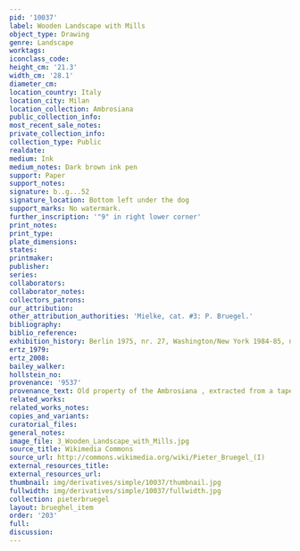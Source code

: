 ```yaml
---
pid: '10037'
label: Wooden Landscape with Mills
object_type: Drawing
genre: Landscape
worktags:
iconclass_code:
height_cm: '21.3'
width_cm: '28.1'
diameter_cm:
location_country: Italy
location_city: Milan
location_collection: Ambrosiana
public_collection_info:
most_recent_sale_notes:
private_collection_info:
collection_type: Public
realdate:
medium: Ink
medium_notes: Dark brown ink pen
support: Paper
support_notes:
signature: b..g...52
signature_location: Bottom left under the dog
support_marks: No watermark.
further_inscription: '"9" in right lower corner'
print_notes:
print_type:
plate_dimensions:
states:
printmaker:
publisher:
series:
collaborators:
collaborator_notes:
collectors_patrons:
our_attribution:
other_attribution_authorities: 'Mielke, cat. #3: P. Bruegel.'
bibliography:
biblio_reference:
exhibition_history: Berlin 1975, nr. 27, Washington/New York 1984-85, nr. 88
ertz_1979:
ertz_2008:
bailey_walker:
hollstein_no:
provenance: '9537'
provenance_text: Old property of the Ambrosiana , extracted from a tape.
related_works:
related_works_notes:
copies_and_variants:
curatorial_files:
general_notes:
image_file: 3_Wooden_Landscape_with_Mills.jpg
source_title: Wikimedia Commons
source_url: http://commons.wikimedia.org/wiki/Pieter_Bruegel_(I)
external_resources_title:
external_resources_url:
thumbnail: img/derivatives/simple/10037/thumbnail.jpg
fullwidth: img/derivatives/simple/10037/fullwidth.jpg
collection: pieterbruegel
layout: brueghel_item
order: '203'
full:
discussion:
---
```

